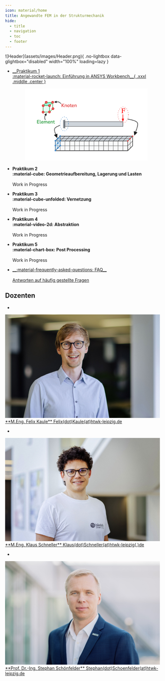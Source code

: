 ```yaml
---
icon: material/home
title: Angewandte FEM in der Strukturmechanik
hide:
  - title
  - navigation
  - toc
  - footer
---
```


<div class="page--home" hidden></div>

<div class="hero" markdown>
  ![Header](assets/images/Header.png){ .no-lightbox data-glightbox="disabled" width="100%" loading=lazy }
</div>

<div class="grid cards" markdown>

-   <a class="card-link" href="P1_Einfuehrung/">
        __Praktikum 1<br>:material-rocket-launch: Einführung in ANSYS Workbench__{ .xxxl .middle .center }
        <figure style="text-align:center;">
          <img src="P1_Einfuehrung/01_Grundlagen/images/Uebersicht.png" alt="Aufgabenstellung" width="400" class="no-lightbox">
        </figure>
    </a>

-   __Praktikum 2<br>:material-cube: Geometrieaufbereitung, Lagerung und Lasten__
    <br>
    <br>
    Work in Progress

-   __Praktikum 3<br>:material-cube-unfolded: Vernetzung__
    <br>
    <br>
    Work in Progress

-   __Praktikum 4<br>:material-video-2d: Abstraktion__
    <br>
    <br>
    Work in Progress

-   __Praktikum 5<br>:material-chart-box: Post Processing__
    <br>
    <br>
    Work in Progress

-   <a class="card-link" href="00_FAQ/">
    __:material-frequently-asked-questions: FAQ__
    <br><br>Antworten auf häufig gestellte Fragen
    </a>
</div>




## Dozenten

<div class="grid cards" markdown>

-  <a class="card-link" href="https://bildungsportal.sachsen.de/opal/auth/RepositoryEntry/18448121873/CourseNode/1633401058120725004" target="_blank" rel="noopener noreferrer">
 <img src="assets/people/Felix_Kaule.jpg" alt="Felix Kaule" class="no-lightbox" />
  **M.Eng. Felix Kaule**  
  Felix(dot)Kaule(at)htwk-leipzig.de
  </a>

- <a class="card-link" href="https://bildungsportal.sachsen.de/opal/auth/RepositoryEntry/18448121873/CourseNode/1760236690964595011" target="_blank" rel="noopener noreferrer"> 
<img src="assets/people/Klaus_Schneller.jpeg" alt="Klaus Schneller" class="no-lightbox" />
  **M.Eng. Klaus Schneller**  
  Klaus(dot)Schneller(at)htwk-leipzig(.)de
  </a>

- <a class="card-link" href="https://bildungsportal.sachsen.de/opal/auth/RepositoryEntry/18448121873/CourseNode/98344428551217" target="_blank" rel="noopener noreferrer"> 
<img src="assets/people/Stephan_Schoenfelder.png" alt="Prof. Dr.-Ing. Stephan Schönfelder" class="no-lightbox" />
  **Prof. Dr.-Ing. Stephan Schönfelder**  
  Stephan(dot)Schoenfelder(at)htwk-leipzig.de
  </a>
</div>
